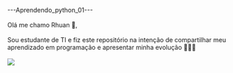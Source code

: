 <div Style="display: inline_block"><br/>
---Aprendendo_python_01---
<div Style="display: inline_block"><br/>
 Olá me chamo Rhuan 👋,
<div Style="display: inline_block"><br/>
Sou estudante de TI e fiz este repositório na intenção de compartilhar meu aprendizado em programação e apresentar minha evolução 🧑‍🎓🚀


 <div Style="display: inline_block"><br/>
  <img align="center alt="html5" src="http://ForTheBadge.com/images/badges/made-with-python.svg"/>
